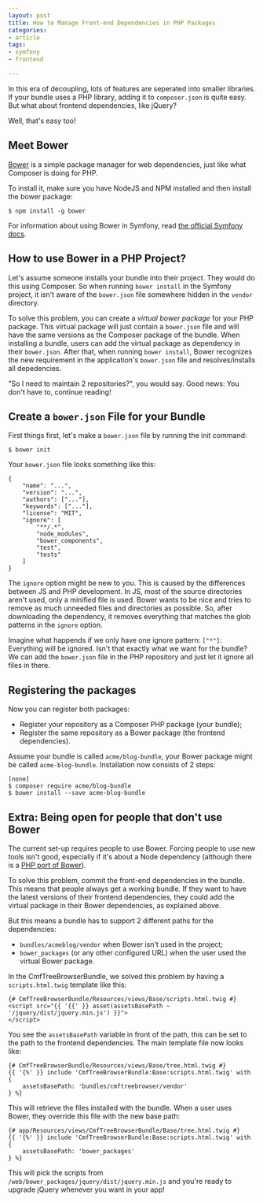```yaml
---
layout: post
title: How to Manage Front-end Dependencies in PHP Packages
categories:
- article
tags:
- symfony
- frontend

---
```

In this era of decoupling, lots of features are seperated into smaller
libraries. If your bundle uses a PHP library, adding it to `composer.json`
is quite easy. But what about frontend dependencies, like jQuery?

Well, that's easy too!

## Meet Bower

[Bower][bower] is a simple package manager for web dependencies, just like what
Composer is doing for PHP.

To install it, make sure you have NodeJS and NPM installed and then install the
bower package:

    $ npm install -g bower

For information about using Bower in Symfony, read [the official Symfony
docs][sf_docs].

## How to use Bower in a PHP Project?

Let's assume someone installs your bundle into their project. They would do
this using Composer. So when running `bower install` in the Symfony project, it
isn't aware of the `bower.json` file somewhere hidden in the `vendor` directory.

To solve this problem, you can create a *virtual bower package* for your PHP
package. This virtual package will just contain a `bower.json` file and will
have the same versions as the Composer package of the bundle. When installing a
bundle, users can add the virtual package as dependency in their `bower.json`.
After that, when running `bower install`, Bower recognizes the new requirement
in the application's `bower.json` file and resolves/installs all depedencies.

"So I need to maintain 2 repositories?", you would say. Good news: You don't
have to, continue reading!

## Create a `bower.json` File for your Bundle

First things first, let's make a `bower.json` file by running the init command:

    $ bower init

Your `bower.json` file looks something like this:

    {
        "name": "...",
        "version": "...",
        "authors": ["..."],
        "keywords": ["..."],
        "license": "MIT",
        "ignore": [
            "**/.*",
            "node_modules",
            "bower_components",
            "test",
            "tests"
        ]
    }

The `ignore` option might be new to you. This is caused by the differences
between JS and PHP development. In JS, most of the source directories aren't
used, only a minified file is used. Bower wants to be nice and tries to remove
as much unneeded files and directories as possible. So, after downloading the
dependency, it removes everything that matches the glob patterns in the
`ignore` option.

Imagine what happends if we only have one ignore pattern: `["*"]`: Everything
will be ignored. Isn't that exactly what we want for the bundle? We can add the
`bower.json` file in the PHP repository and just let it ignore all files in
there.

## Registering the packages

Now you can register both packages:

 * Register your repository as a Composer PHP package (your bundle);
 * Register the same repository as a Bower package (the frontend dependencies).

Assume your bundle is called ``acme/blog-bundle``, your Bower package might be
called ``acme-blog-bundle``. Installation now consists of 2 steps:

    [none]
    $ composer require acme/blog-bundle
    $ bower install --save acme-blog-bundle

## Extra: Being open for people that don't use Bower

The current set-up requires people to use Bower. Forcing people to use new
tools isn't good, especially if it's about a Node dependency (although there is
a [PHP port of Bower][port]).

To solve this problem, commit the front-end dependencies in the bundle. This
means that people always get a working bundle. If they want to have the latest
versions of their frontend dependencies, they could add the virtual package in
their Bower dependencies, as explained above.

But this means a bundle has to support 2 different paths for the dependencies:

 * `bundles/acmeblog/vendor` when Bower isn't used in the project;
 * `bower_packages` (or any other configured URL) when the user used the
   virtual Bower package.

In the CmfTreeBrowserBundle, we solved this problem by having a
`scripts.html.twig` template like this:

    {# CmfTreeBrowserBundle/Resources/views/Base/scripts.html.twig #}
    <script src="{{ '{{' }} asset(assetsBasePath ~ '/jquery/dist/jquery.min.js') }}">
    </script>

You see the `assetsBasePath` variable in front of the path, this can be set to
the path to the frontend dependencies. The main template file now looks like:

    {# CmfTreeBrowserBundle/Resources/views/Base/tree.html.twig #}
    {{ '{%' }} include 'CmfTreeBrowserBundle:Base:scripts.html.twig' with {
        assetsBasePath: 'bundles/cmftreebrowser/vendor'
    } %}

This will retrieve the files installed with the bundle. When a user uses Bower,
they override this file with the new base path:

    {# app/Resources/views/CmfTreeBrowserBundle/Base/tree.html.twig #}
    {{ '{%' }} include 'CmfTreeBrowserBundle:Base:scripts.html.twig' with {
        assetsBasePath: 'bower_packages'
    } %}

This will pick the scripts from `/web/bower_packages/jquery/dist/jquery.min.js`
and you're ready to upgrade jQuery whenever you want in your app!

 [bower]: http://bower.io/
 [sf_docs]: https://symfony.com/doc/current/cookbook/frontend/bower.html
 [port]: http://bowerphp.org/
